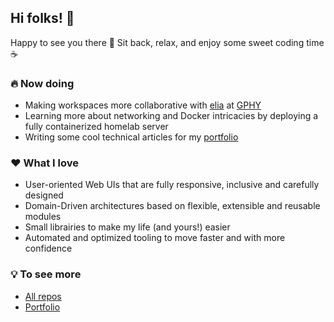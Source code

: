 ## Hi folks! 🤙

Happy to see you there 🙂 Sit back, relax, and enjoy some sweet coding time ☕

### 🔥 Now doing

- Making workspaces more collaborative with [elia](https://elia.io) at [GPHY](https://gphy.ca)
- Learning more about networking and Docker intricacies by deploying a fully containerized homelab server
- Writing some cool technical articles for my [portfolio](https://thehyper.dev)

### ❤️ What I love

- User-oriented Web UIs that are fully responsive, inclusive and carefully designed
- Domain-Driven architectures based on flexible, extensible and reusable modules
- Small librairies to make my life (and yours!) easier
- Automated and optimized tooling to move faster and with more confidence

### 💡 To see more

- [All repos](https://github.com/vigenere23?tab=repositories)
- [Portfolio](https://thehyper.dev)
